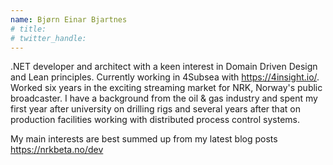 ```yaml
---
name: Bjørn Einar Bjartnes
# title: 
# twitter_handle: 
---
```

.NET developer and architect with a keen interest in Domain Driven Design and Lean principles. Currently working in 4Subsea with https://4insight.io/.
Worked six years in the exciting streaming market for NRK, Norway's public broadcaster. I have a background from the oil & gas industry and spent my first year after university on drilling rigs and several years after that on production facilities working with distributed process control systems.

My main interests are best summed up from my latest blog posts https://nrkbeta.no/dev


